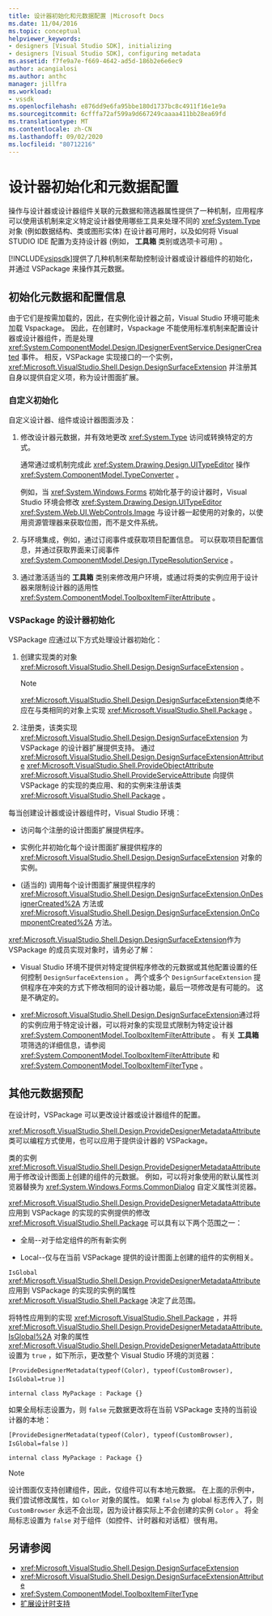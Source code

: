 ```yaml
---
title: 设计器初始化和元数据配置 |Microsoft Docs
ms.date: 11/04/2016
ms.topic: conceptual
helpviewer_keywords:
- designers [Visual Studio SDK], initializing
- designers [Visual Studio SDK], configuring metadata
ms.assetid: f7fe9a7e-f669-4642-ad5d-186b2e6e6ec9
author: acangialosi
ms.author: anthc
manager: jillfra
ms.workload:
- vssdk
ms.openlocfilehash: e876dd9e6fa95bbe180d1737bc8c4911f16e1e9a
ms.sourcegitcommit: 6cfffa72af599a9d667249caaaa411bb28ea69fd
ms.translationtype: MT
ms.contentlocale: zh-CN
ms.lasthandoff: 09/02/2020
ms.locfileid: "80712216"
---
```

# <a name="designer-initialization-and-metadata-configuration"></a>设计器初始化和元数据配置

操作与设计器或设计器组件关联的元数据和筛选器属性提供了一种机制，应用程序可以使用该机制来定义特定设计器使用哪些工具来处理不同的 <xref:System.Type> 对象 (例如数据结构、类或图形实体) 在设计器可用时，以及如何将 Visual STUDIO IDE 配置为支持设计器 (例如， **工具箱** 类别或选项卡可用) 。

[!INCLUDE[vsipsdk](../extensibility/includes/vsipsdk_md.md)]提供了几种机制来帮助控制设计器或设计器组件的初始化，并通过 VSPackage 来操作其元数据。

## <a name="initialize-metadata-and-configuration-information"></a>初始化元数据和配置信息
 由于它们是按需加载的，因此，在实例化设计器之前，Visual Studio 环境可能未加载 Vspackage。 因此，在创建时，Vspackage 不能使用标准机制来配置设计器或设计器组件，而是处理 <xref:System.ComponentModel.Design.IDesignerEventService.DesignerCreated> 事件。 相反，VSPackage 实现接口的一个实例， <xref:Microsoft.VisualStudio.Shell.Design.DesignSurfaceExtension> 并注册其自身以提供自定义项，称为设计图面扩展。

### <a name="customize-initialization"></a>自定义初始化

自定义设计器、组件或设计器图面涉及：

1. 修改设计器元数据，并有效地更改 <xref:System.Type> 访问或转换特定的方式。

    通常通过或机制完成此 <xref:System.Drawing.Design.UITypeEditor> 操作 <xref:System.ComponentModel.TypeConverter> 。

    例如，当 <xref:System.Windows.Forms> 初始化基于的设计器时，Visual Studio 环境会修改 <xref:System.Drawing.Design.UITypeEditor> <xref:System.Web.UI.WebControls.Image> 与设计器一起使用的对象的，以使用资源管理器来获取位图，而不是文件系统。

2. 与环境集成，例如，通过订阅事件或获取项目配置信息。 可以获取项目配置信息，并通过获取界面来订阅事件 <xref:System.ComponentModel.Design.ITypeResolutionService> 。

3. 通过激活适当的 **工具箱** 类别来修改用户环境，或通过将类的实例应用于设计器来限制设计器的适用性 <xref:System.ComponentModel.ToolboxItemFilterAttribute> 。

### <a name="designer-initialization-by-a-vspackage"></a>VSPackage 的设计器初始化

VSPackage 应通过以下方式处理设计器初始化：

1. 创建实现类的对象 <xref:Microsoft.VisualStudio.Shell.Design.DesignSurfaceExtension> 。

   > [!NOTE]
   > <xref:Microsoft.VisualStudio.Shell.Design.DesignSurfaceExtension>类绝不应在与类相同的对象上实现 <xref:Microsoft.VisualStudio.Shell.Package> 。

2. 注册类，该类实现 <xref:Microsoft.VisualStudio.Shell.Design.DesignSurfaceExtension> 为 VSPackage 的设计器扩展提供支持。 通过  <xref:Microsoft.VisualStudio.Shell.Design.DesignSurfaceExtensionAttribute> <xref:Microsoft.VisualStudio.Shell.ProvideObjectAttribute> <xref:Microsoft.VisualStudio.Shell.ProvideServiceAttribute> 向提供 VSPackage 的实现的类应用、和的实例来注册该类 <xref:Microsoft.VisualStudio.Shell.Package> 。

每当创建设计器或设计器组件时，Visual Studio 环境：

- 访问每个注册的设计图面扩展提供程序。

- 实例化并初始化每个设计图面扩展提供程序的 <xref:Microsoft.VisualStudio.Shell.Design.DesignSurfaceExtension> 对象的实例。

-  (适当的) 调用每个设计图面扩展提供程序的 <xref:Microsoft.VisualStudio.Shell.Design.DesignSurfaceExtension.OnDesignerCreated%2A> 方法或 <xref:Microsoft.VisualStudio.Shell.Design.DesignSurfaceExtension.OnComponentCreated%2A> 方法。

<xref:Microsoft.VisualStudio.Shell.Design.DesignSurfaceExtension>作为 VSPackage 的成员实现对象时，请务必了解：

- Visual Studio 环境不提供对特定提供程序修改的元数据或其他配置设置的任何控制 `DesignSurfaceExtension` 。 两个或多个 `DesignSurfaceExtension` 提供程序在冲突的方式下修改相同的设计器功能，最后一项修改是有可能的。 这是不确定的。

- <xref:Microsoft.VisualStudio.Shell.Design.DesignSurfaceExtension>通过将的实例应用于特定设计器，可以将对象的实现显式限制为特定设计器 <xref:System.ComponentModel.ToolboxItemFilterAttribute> 。 有关 **工具箱** 项筛选的详细信息，请参阅 <xref:System.ComponentModel.ToolboxItemFilterAttribute> 和 <xref:System.ComponentModel.ToolboxItemFilterType> 。

## <a name="additional-metadata-provisioning"></a>其他元数据预配

在设计时，VSPackage 可以更改设计器或设计器组件的配置。

<xref:Microsoft.VisualStudio.Shell.Design.ProvideDesignerMetadataAttribute>类可以编程方式使用，也可以应用于提供设计器的 VSPackage。

类的实例 <xref:Microsoft.VisualStudio.Shell.Design.ProvideDesignerMetadataAttribute> 用于修改设计图面上创建的组件的元数据。 例如，可以将对象使用的默认属性浏览器替换为 <xref:System.Windows.Forms.CommonDialog> 自定义属性浏览器。

<xref:Microsoft.VisualStudio.Shell.Design.ProvideDesignerMetadataAttribute>应用到 VSPackage 的实现的实例提供的修改 <xref:Microsoft.VisualStudio.Shell.Package> 可以具有以下两个范围之一：

- 全局--对于给定组件的所有新实例

- Local--仅与在当前 VSPackage 提供的设计图面上创建的组件的实例相关。

`IsGlobal` <xref:Microsoft.VisualStudio.Shell.Design.ProvideDesignerMetadataAttribute> 应用到 VSPackage 的实现的实例的属性 <xref:Microsoft.VisualStudio.Shell.Package> 决定了此范围。

将特性应用到的实现 <xref:Microsoft.VisualStudio.Shell.Package> ，并将 <xref:Microsoft.VisualStudio.Shell.Design.ProvideDesignerMetadataAttribute.IsGlobal%2A> 对象的属性 <xref:Microsoft.VisualStudio.Shell.Design.ProvideDesignerMetadataAttribute> 设置为 `true` ，如下所示，更改整个 Visual Studio 环境的浏览器：

`[ProvideDesignerMetadata(typeof(Color), typeof(CustomBrowser),`   `IsGlobal=true`  `)]`

`internal class MyPackage : Package {}`

如果全局标志设置为，则 `false` 元数据更改将在当前 VSPackage 支持的当前设计器的本地：

`[ProvideDesignerMetadata(typeof(Color), typeof(CustomBrowser),`   `IsGlobal=false`  `)]`

`internal class MyPackage : Package {}`

> [!NOTE]
> 设计图面仅支持创建组件，因此，仅组件可以有本地元数据。 在上面的示例中，我们尝试修改属性，如 `Color` 对象的属性。 如果 `false` 为 global 标志传入了，则 `CustomBrowser` 永远不会出现，因为设计器实际上不会创建的实例 `Color` 。 将全局标志设置为 `false` 对于组件（如控件、计时器和对话框）很有用。

## <a name="see-also"></a>另请参阅

- <xref:Microsoft.VisualStudio.Shell.Design.DesignSurfaceExtension>
- <xref:Microsoft.VisualStudio.Shell.Design.DesignSurfaceExtensionAttribute>
- <xref:System.ComponentModel.ToolboxItemFilterType>
- [扩展设计时支持](https://msdn.microsoft.com/Library/d6ac8a6a-42fd-4bc8-bf33-b212811297e2)
